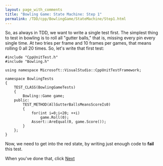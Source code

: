 ```yaml
---
layout: page_with_comments
title: "Bowling Game: State Machine: Step 1"
permalink: /TDD/cpp/BowlingGame/StateMachine/Step1.html
---
```


So, as always in TDD, we want to write a single test first. The simplest thing to test in bowling is to roll all "gutter balls," that is, missing every pin every single time. At two tries per frame and 10 frames per games, that means rolling 0 all 20 times.  So, let's write that first test:

```
#include "CppUnitTest.h"
#include "Bowling.h"

using namespace Microsoft::VisualStudio::CppUnitTestFramework;

namespace BowlingTests
{
    TEST_CLASS(BowlingGameTests)
    {
        Bowling::Game game;
    public:
        TEST_METHOD(AllGutterBallsMeansScoreIs0)
        {
            for(int i=0;i<20; ++i)
                game.Roll(0);
            Assert::AreEqual(0, game.Score());
        }
    };
}
```

Now, we need to get into the red state, by writing just enough code to **fail** this test.

When you've done that, click [Next](Step2.html)
